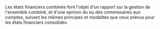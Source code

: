 Les états financiers combinés font l'objet d'un rapport sur la gestion de l'ensemble combiné, et d'une opinion du ou
des commissaires aux comptes, suivant les mêmes principes et modalités que ceux prévus pour les états
financiers consolidés.
